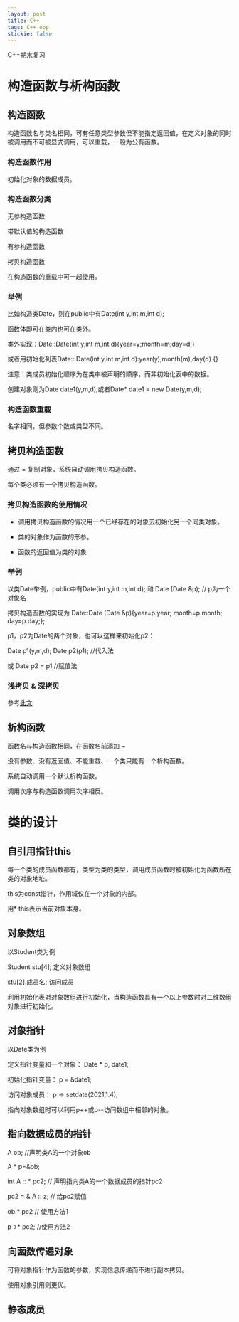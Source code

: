 ```yaml
---
layout: post
title: C++
tags: C++ oop
stickie: false
---
```

C++期末复习

# 构造函数与析构函数

## 构造函数

构造函数名与类名相同，可有任意类型参数但不能指定返回值，在定义对象的同时被调用而不可被显式调用，可以重载，一般为公有函数。

### 构造函数作用

初始化对象的数据成员。

### 构造函数分类

无参构造函数

带默认值的构造函数

有参构造函数

拷贝构造函数

在构造函数的重载中可一起使用。

### 举例

比如构造类Date，则在public中有Date(int y,int m,int d);

函数体即可在类内也可在类外。

类外实现：Date::Date(int y,int m,int d){year=y;month=m;day=d;}

或者用初始化列表Date:: Date(int y,int m,int d):year(y),month(m),day(d) {}

注意：类成员初始化顺序为在类中被声明的顺序，而非初始化表中的数据。

创建对象则为Date date1(y,m,d);或者Date* date1 = new Date(y,m,d);

### 构造函数重载

名字相同，但参数个数或类型不同。

## 拷贝构造函数

通过 = 复制对象，系统自动调用拷贝构造函数。

每个类必须有一个拷贝构造函数。

### 拷贝构造函数的使用情况

* 调用拷贝构造函数的情况用一个已经存在的对象去初始化另一个同类对象。

* 类的对象作为函数的形参。

* 函数的返回值为类的对象

### 举例

以类Date举例，public中有Date(int y,int m,int d); 和 Date (Date &p); // p为一个对象名

拷贝构造函数的实现为 Date::Date (Date &p){year=p.year; month=p.month; day=p.day;};

p1，p2为Date的两个对象，也可以这样来初始化p2：

Date p1(y,m,d);   Date p2(p1); //代入法

或 Date p2 = p1 //赋值法

### 浅拷贝 & 深拷贝

参考[此文](https://blog.csdn.net/qq_29339467/article/details/90719951)

## 析构函数

函数名与构造函数相同，在函数名前添加 ~

没有参数、没有返回值、不能重载、一个类只能有一个析构函数。

系统自动调用一个默认析构函数。

调用次序与构造函数调用次序相反。
 
# 类的设计

## 自引用指针this

每一个类的成员函数都有，类型为类的类型，调用成员函数时被初始化为函数所在类的对象地址。

this为const指针，作用域仅在一个对象的内部。

用* this表示当前对象本身。

## 对象数组

以Student类为例

Student stu[4]; 定义对象数组

stu[2].成员名; 访问成员

利用初始化表对对象数组进行初始化，当构造函数具有一个以上参数时对二维数组对象进行初始化。

## 对象指针

以Date类为例

定义指针变量和一个对象： Date * p, date1;

初始化指针变量： p = &date1;

访问对象成员： p -> setdate(2021,1.4);

指向对象数组时可以利用p++或p--访问数组中相邻的对象。

## 指向数据成员的指针

A ob; //声明类A的一个对象ob

A * p=&ob;

int A :: * pc2;  // 声明指向类A的一个数据成员的指针pc2

pc2 = & A :: z;  // 给pc2赋值

ob.* pc2 // 使用方法1

p->* pc2; //使用方法2

## 向函数传递对象

可将对象指针作为函数的参数，实现信息传递而不进行副本拷贝。

使用对象引用则更优。

## 静态成员







